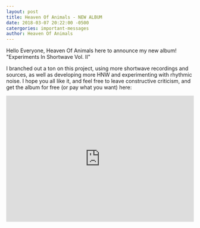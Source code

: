 ```yaml
---
layout: post
title: Heaven Of Animals - NEW ALBUM
date: 2018-03-07 20:22:00 -0500
catergories: important-messages
author: Heaven Of Animals
---
```


Hello Everyone, Heaven Of Animals here to announce my new album!<br>
"Experiments In Shortwave Vol. II"

I branched out a ton on this project, using more shortwave recordings and sources, as well as developing more HNW and experimenting with rhythmic noise.
I hope you all like it, and feel free to leave constructive criticism, and get the album for free (or pay what you want) here:

<iframe style="border: 0; width: 100%; height: 340px;" src="https://bandcamp.com/EmbeddedPlayer/album=2625625668/size=large/bgcol=333333/linkcol=e32c14/artwork=small/transparent=true/" seamless><a href="http://deadlegincidentrecords.bandcamp.com/album/experiments-in-shortwave-vol-2">Experiments In Shortwave Vol. 2 by Heaven Of Animals</a></iframe>
